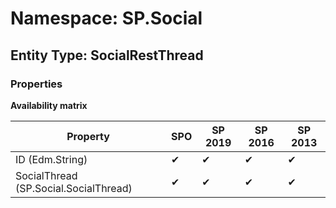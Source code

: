 # Namespace: SP.Social

## Entity Type: SocialRestThread

### Properties

**Availability matrix**

Property | SPO | SP 2019 | SP 2016 | SP 2013
----------|-----|---------|---------|--------
ID (Edm.String) | ✔ | ✔ | ✔ | ✔
SocialThread (SP.Social.SocialThread) | ✔ | ✔ | ✔ | ✔

